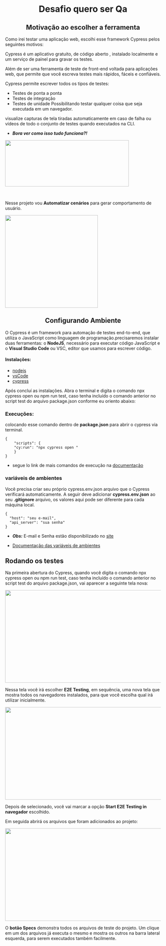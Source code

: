 
<h1 align="center"> Desafio quero ser Qa </h1>


<h2 align="center">Motivação ao escolher a ferramenta</h2>
Como irei testar uma aplicação web, escolhi esse framework Cypress pelos seguintes motivos:

Cypress é um aplicativo gratuito, de código aberto , instalado localmente e um serviço de painel para gravar os testes.

Além de ser uma ferramenta de teste de front-end voltada para aplicações web, que permite que você escreva testes mais rápidos, fáceis e confiáveis.

Cypress permite escrever todos os tipos de testes:
- Testes de ponta a ponta
- Testes de integração
- Testes de unidade
Possibilitando testar qualquer coisa que seja executada em um navegador.

visualize capturas de tela tiradas automaticamente em caso de falha ou vídeos de todo o conjunto de testes quando executados na CLI.

-  **_Bora ver como isso tudo funciona?!_**

<img src="https://media.giphy.com/media/HscDLzkO8EOTmgkhQP/giphy.gif"  style="width:400px;height:150px" >
<p>
<br>


Nesse projeto vou **Automatizar cenários** para gerar comportamento de usuário.

</p>

 
<img style="border-radius:width:300px;height:300px" src="https://user-images.githubusercontent.com/98066667/190527566-df7dfa14-b256-47b7-8a7b-0865b5904382.gif"  > 






 <h2 align="center"> Configurando Ambiente </h2>

O Cypress é um framework para automação de testes end-to-end, que utiliza o JavaScript como linguagem de programação.precisaremos instalar duas ferramentas: o **NodeJS**, necessário para executar código JavaScript e o **Visual Studio Code** ou VSC, editor que usamos para escrever código.
 #### Instalações:
 - [nodejs](https://nodejs.org/en/)
 - [vsCode](https://code.visualstudio.com/)
 - [cypress](https://www.cypress.io/)

 Após concluí as instalações. Abra o terminal e  digita o comando npx cypress open ou npm run test, caso tenha incluído o comando anterior no script test do arquivo package.json conforme eu oriento abaixo:


### Execuções:
colocando esse comando dentro de **package.json** para abrir o cypress via terminal.
```
{
    "scripts": {
    "cy:run": "npx cypress open "
    }
} 
```
- segue lo link de mais comandos de execução na [documentação](https://docs.cypress.io/guides/guides/command-line#How-to-run-commands) 

### variáveis de ambientes

Você precisa criar seu próprio cypress.env.json arquivo que o Cypress verificará automaticamente. A seguir deve adicionar **cypress.env.json** ao seu **.gitignore** arquivo, os valores aqui pode ser diferente para cada máquina local.

```
{
  "host": "seu e-mail",
  "api_server": "sua senha"
}
```

- **_Obs:_** E-mail e Senha estão disponibilizado no [site](https://www.saucedemo.com/) 

- [Documentação das variáveis de ambientes](https://docs.cypress.io/guides/references/configuration#Configuration-File)

## Rodando os testes

Na primeira abertura do Cypress, quando você digita o comando npx cypress open ou npm run test, caso tenha incluído o comando anterior no script test do arquivo package.json, vai aparecer a seguinte tela nova:

<img src="https://cdn1.gnarususercontent.com.br/1/40407/642de4e3-8e2c-4707-b480-d5692263c27e.png" style="width:900px;height:300px" >

Nessa tela você irá escolher **E2E Testing**, em sequência, uma nova tela que mostra todos os navegadores instalados, para que você escolha qual irá utilizar inicialmente.

<img src="https://cdn1.gnarususercontent.com.br/1/40407/ed906de9-810e-4e0c-8eda-5ee91b4a806f.png" style="width:900px;height:300px" >

Depois de selecionado, você vai marcar a opção **Start E2E Testing in navegador** escolhido.

Em seguida abrirá  os arquivos que foram adicionados ao projeto: 

<img src="https://user-images.githubusercontent.com/98066667/190545709-1b831528-c409-4e57-9ed2-f22e7f9c
0fe5.png" style="width:900px;height:300px" >

O **botão Specs** demonstra todos os arquivos de teste do projeto. Um clique em um dos arquivos já executa o mesmo e mostra os outros na barra lateral esquerda, para serem executados também facilmente.
















 
















